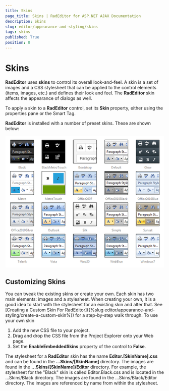 ```yaml
---
title: Skins
page_title: Skins | RadEditor for ASP.NET AJAX Documentation
description: Skins
slug: editor/appearance-and-styling/skins
tags: skins
published: True
position: 0
---
```


# Skins

**RadEditor** uses **skins** to control its overall look-and-feel. A skin is a set of images and a CSS stylesheet that can be applied to the control elements (items, images, etc.) and defines their look and feel. The **RadEditor** skin affects the appearance of dialogs as well.

To apply a skin to a **RadEditor** control, set its **Skin** property, either using the properties pane or the Smart Tag.

**RadEditor** is installed with a number of preset skins. These are shown below:

![radeditor-skins](images/radeditor-skins.png)


## Customizing Skins

You can tweak the existing skins or create your own. Each skin has two main elements: images and a stylesheet. When creating your own, it is a good idea to start with the stylesheet for an existing skin and alter that. See [Creating a Custom Skin For RadEditor]({%slug editor/appearance-and-styling/create-a-custom-skin%}) for a step-by-step walk through. To use your own skin

1. Add the new CSS file to your project.
1. Drag and drop the CSS file from the Project Explorer onto your Web page.
1. Set the **EnableEmbeddedSkins** property of the control to **False**.

The stylesheet for a **RadEditor** skin has the name **Editor.[SkinName].css** and can be found in the **...Skins/[SkinName]** directory. The images are found in the **...Skins/[SkinName]/Editor** directory. For example, the stylesheet for the "Black" skin is called Editor.Black.css and is located in the ...Skins/Black directory. The images are found in the ...Skins/Black/Editor directory. The images are referenced by name from within the stylesheet.
